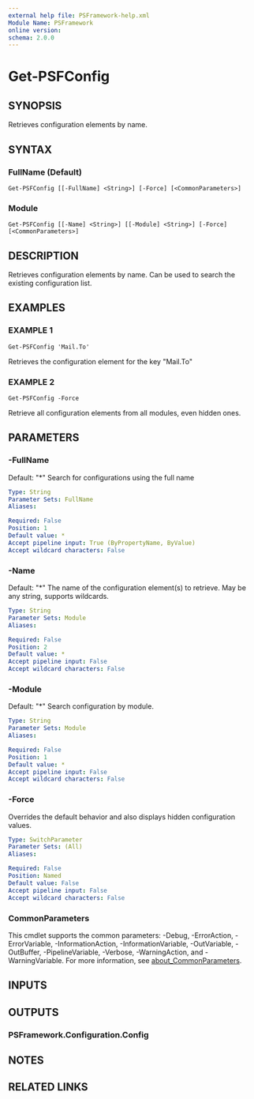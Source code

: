```yaml
---
external help file: PSFramework-help.xml
Module Name: PSFramework
online version:
schema: 2.0.0
---
```


# Get-PSFConfig

## SYNOPSIS
Retrieves configuration elements by name.

## SYNTAX

### FullName (Default)
```
Get-PSFConfig [[-FullName] <String>] [-Force] [<CommonParameters>]
```

### Module
```
Get-PSFConfig [[-Name] <String>] [[-Module] <String>] [-Force] [<CommonParameters>]
```

## DESCRIPTION
Retrieves configuration elements by name.
Can be used to search the existing configuration list.

## EXAMPLES

### EXAMPLE 1
```
Get-PSFConfig 'Mail.To'
```

Retrieves the configuration element for the key "Mail.To"

### EXAMPLE 2
```
Get-PSFConfig -Force
```

Retrieve all configuration elements from all modules, even hidden ones.

## PARAMETERS

### -FullName
Default: "*"
Search for configurations using the full name

```yaml
Type: String
Parameter Sets: FullName
Aliases:

Required: False
Position: 1
Default value: *
Accept pipeline input: True (ByPropertyName, ByValue)
Accept wildcard characters: False
```

### -Name
Default: "*"
The name of the configuration element(s) to retrieve.
May be any string, supports wildcards.

```yaml
Type: String
Parameter Sets: Module
Aliases:

Required: False
Position: 2
Default value: *
Accept pipeline input: False
Accept wildcard characters: False
```

### -Module
Default: "*"
Search configuration by module.

```yaml
Type: String
Parameter Sets: Module
Aliases:

Required: False
Position: 1
Default value: *
Accept pipeline input: False
Accept wildcard characters: False
```

### -Force
Overrides the default behavior and also displays hidden configuration values.

```yaml
Type: SwitchParameter
Parameter Sets: (All)
Aliases:

Required: False
Position: Named
Default value: False
Accept pipeline input: False
Accept wildcard characters: False
```

### CommonParameters
This cmdlet supports the common parameters: -Debug, -ErrorAction, -ErrorVariable, -InformationAction, -InformationVariable, -OutVariable, -OutBuffer, -PipelineVariable, -Verbose, -WarningAction, and -WarningVariable. For more information, see [about_CommonParameters](http://go.microsoft.com/fwlink/?LinkID=113216).

## INPUTS

## OUTPUTS

### PSFramework.Configuration.Config
## NOTES

## RELATED LINKS
